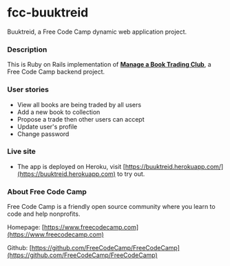 # fcc-buuktreid

Buuktreid, a Free Code Camp dynamic web application project.

### Description
This is Ruby on Rails implementation of [**Manage a Book Trading Club**](https://www.freecodecamp.com/challenges/manage-a-book-trading-club), a Free Code Camp backend project.

### User stories
- View all books are being traded by all users
- Add a new book to collection
- Propose a trade then other users can accept
- Update user's profile
- Change password

### Live site
- The app is deployed on Heroku, visit [https://buuktreid.herokuapp.com/](https://buuktreid.herokuapp.com) to try out.

### About Free Code Camp
Free Code Camp is a friendly open source community where you learn to code and help nonprofits.

Homepage: [https://www.freecodecamp.com](https://www.freecodecamp.com)

Github: [https://github.com/FreeCodeCamp/FreeCodeCamp](https://github.com/FreeCodeCamp/FreeCodeCamp)
